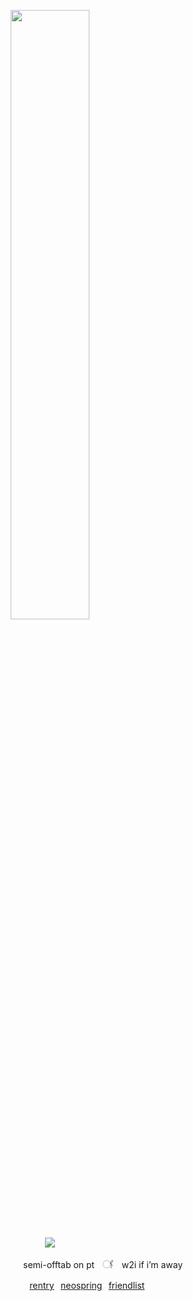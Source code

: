 
<p align="center"><img src="https://files.catbox.moe/sdrauj.png" width="50%" height="50%"></p>
<p align="center"><img src="https://komarev.com/ghpvc/?username=fleurdeli&color=c7b09b&style=for-the-badge&label=(⁠*⁠´.｀⁠*⁠)&style=plastic"></p>


⠀⠀⠀⠀⠀⠀⠀⠀⠀⠀⠀⠀⠀⠀⠀⠀⠀⠀   ⠀⠀semi-offtab on ptㅤ𓋜ㅤw2i if i’m away


⠀⠀⠀⠀⠀⠀⠀⠀⠀⠀⠀⠀⠀⠀⠀     ⠀⠀⠀⠀⠀⠀[rentry](https://rentry.co/dearestpatient)⠀[neospring](https://neospring.org/@paranormal)⠀[friendlist](https://rentry.co/witheringhope)
